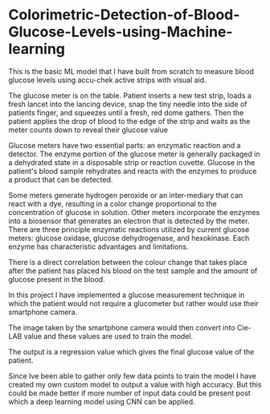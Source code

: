 # Colorimetric-Detection-of-Blood-Glucose-Levels-using-Machine-learning
This is the basic ML  model that I have built from scratch to measure blood glucose levels using accu-chek active strips with visual aid.


The glucose meter is on the table. Patient inserts a new test strip, loads a fresh lancet into the lancing device, snap the tiny needle into the side of patients finger, and squeezes until a fresh, red dome gathers. Then the patient applies the drop of blood to the edge of the strip and waits as the meter counts down to reveal their glucose value


Glucose meters have two essential parts: an enzymatic reaction and a detector. The enzyme portion of the glucose meter is generally packaged in a dehydrated state in a disposable strip or reaction cuvette. Glucose in the patient's blood sample rehydrates and reacts with the enzymes to produce a product that can be detected. 


Some meters generate hydrogen peroxide or an inter-mediary that can react with a dye, resulting in a color change proportional to the concentration of glucose in solution. Other meters incorporate the enzymes into a biosensor that generates an electron that is detected by the meter. There are three principle enzymatic reactions utilized by current glucose meters: glucose oxidase, glucose dehydrogenase, and hexokinase. Each enzyme has characteristic advantages and limitations.


There is a direct correlation between the colour change that takes place after the patient has placed his blood on the test sample and the amount of glucose present in the blood.


In this project I have implemented a glucose measurement technique in which the patient would not require a glucometer but rather would use their smartphone camera. 


The image taken by the smartphone camera would then convert into Cie-LAB value and these values are used to train the model.


The output is a regression value which gives the final glucose value of the patient.


Since Ive been able to gather only few data points to train the model I have created my own custom model to output a value with high accuracy. But this could be made better if more number of input data could be present post which a deep learning model using CNN can be applied.
